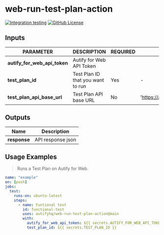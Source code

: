 # web-run-test-plan-action

[![Integration testing](https://github.com/autifyhq/web-run-test-plan-action/actions/workflows/integration-test.yml/badge.svg)](https://github.com/autifyhq/web-run-test-plan-action/actions/workflows/integration-test.yml)
[![GitHub License](https://img.shields.io/badge/license-MIT-lightgrey.svg)](https://raw.githubusercontent.com/autifyhq/web-run-test-plan-action/main/LICENSE)

## Inputs

| PARAMETER | DESCRIPTION | REQUIRED | DEFAULT | TYPE |
| --- | --- | --- | --- | --- |
| **autify_for_web_api_token** | Autify for Web API Token
| **test_plan_id** | Test Plan ID that you want to run | Yes | - | string |
| **test_plan_api_base_url** | Test Plan API base URL | No | 'https://app.autify.com/api/v1/schedules/' | string |

## Outputs

| Name | Description |
| --- | --- |
| **response** | API response json |

## Usage Examples

> Runs a Test Plan on Autify for Web.

```yaml
name: "example"
on: [push]
jobs:
  test:
    runs-on: ubuntu-latest
    steps:
      - name: Funtional test
        id: functional-test
        uses: autifyhq/web-run-test-plan-action@main
        with:
          autify_for_web_api_token: ${{ secrets.AUTIFY_FOR_WEB_API_TOKEN }}
          test_plan_id: ${{ secrets.TEST_PLAN_ID }}
```
